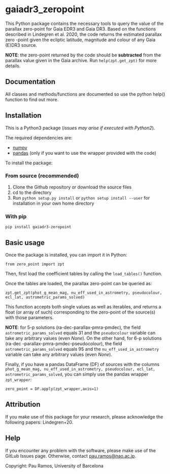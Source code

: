 # gaiadr3_zeropoint

This Python package contains the necessary tools to query the value of the parallax zero-point for Gaia EDR3  and
 Gaia DR3. Based on the functions described in Lindegren et al. 2020, the code returns the estimated parallax zero
 -point given the ecliptic latitude, magnitude and colour of any Gaia (E)DR3 source.

 **NOTE**: the zero-point returned by the code should be **subtracted** from the parallax value given in the Gaia archive. Run `help(zpt.get_zpt)` for more details.

## Documentation

All classes and methods/functions are documented so use the python help() function to find out more. 


## Installation

This is a Python3 package (*issues may arise if executed with Python2*).

The required dependencies are:
* [numpy](https://numpy.org/)
* [pandas](https://pandas.pydata.org/) (only if you want to use the wrapper provided with the code)


To install the package:

### From source (recommended)
1. Clone the Github repository or download the source files
2. cd to the directory
3. Run `python setup.py install` or `python setup install --user` for installation in your own home directory

### With pip
```
pip install gaiadr3-zeropoint
```


## Basic usage

Once the package is installed, you can import it in Python:

```
from zero_point import zpt
```

Then, first load the coefficient tables by calling the `load_tables()` function. 

Once the tables are loaded, the
 parallax zero-point can be queried as:

```
zpt.get_zpt(phot_g_mean_mag, nu_eff_used_in_astrometry, pseudocolour, ecl_lat, astrometric_params_solved)
```

This function accepts both single values as well as iterables, and returns a float (or array of such) corresponding to the zero-point of the source(s) with those parameters.

**NOTE**: for 5-p solutions (ra-dec-parallax-pmra-pmdec), the field `astrometric_params_solved` equals 31 and the
 `pseudocolour` variable can take any arbitrary values (even *None*). On the other hand, for 6-p solutions (ra-dec
 -parallax-pmra-pmdec-pseudocolour), the field `astrometric_params_solved` equals 95 and the
  `nu_eff_used_in_astrometry` variable can take any arbitrary values (even *None*).

Finally, if you have a pandas DataFrame (DF) of sources with the columns `phot_g_mean_mag, nu_eff_used_in_astrometry, pseudocolour, ecl_lat, astrometric_params_solved`, you can simply use the pandas wrapper ```zpt_wrapper```:

``` 
zero_point = DF.apply(zpt_wrapper,axis=1) 
```

## Attribution

If you make use of this package for your research, please acknowledge the following papers: Lindegren+20.

## Help

If you encounter any problem with the software, please make use of the GitLub Issues page. Otherwise, contact pau.ramos@nao.ac.jp.

Copyright: Pau Ramos, University of Barcelona

